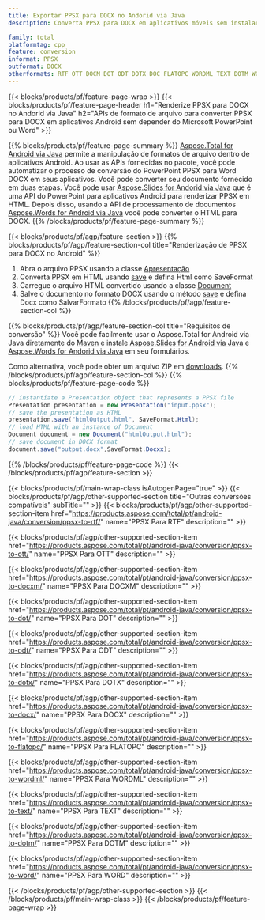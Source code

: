 ```yaml
---
title: Exportar PPSX para DOCX no Andorid via Java
description: Converta PPSX para DOCX em aplicativos móveis sem instalar nenhum software

family: total
platformtag: cpp
feature: conversion
informat: PPSX
outformat: DOCX
otherformats: RTF OTT DOCM DOT ODT DOTX DOC FLATOPC WORDML TEXT DOTM WORD
---
```

{{< blocks/products/pf/feature-page-wrap >}}
{{< blocks/products/pf/feature-page-header h1="Renderize PPSX para DOCX no Andorid via Java" h2="APIs de formato de arquivo para converter PPSX para DOCX em aplicativos Android sem depender do Microsoft PowerPoint ou Word" >}}

{{% blocks/products/pf/feature-page-summary %}}
[Aspose.Total for Android via Java](https://products.aspose.com/total/android-java/) permite a manipulação de formatos de arquivo dentro de aplicativos Android. Ao usar as APIs fornecidas no pacote, você pode automatizar o processo de conversão do PowerPoint PPSX para Word DOCX em seus aplicativos.
Você pode converter seu documento fornecido em duas etapas. Você pode usar [Aspose.Slides for Andorid via Java](https://products.aspose.com/slides/android-java/) que é uma API do PowerPoint para aplicativos Android para renderizar PPSX em HTML. Depois disso, usando a API de processamento de documentos [Aspose.Words for Android via Java](https://products.aspose.com/words/android-java/) você pode converter o HTML para DOCX. 
{{% /blocks/products/pf/feature-page-summary  %}}

{{< blocks/products/pf/agp/feature-section >}}
{{% blocks/products/pf/agp/feature-section-col title="Renderização de PPSX para DOCX no Android" %}}
1. Abra o arquivo PPSX usando a classe [Apresentação](https://reference.aspose.com/slides/java/com.aspose.slides/Presentation)
2. Converta PPSX em HTML usando [save](https://reference.aspose.com/slides/java/com.aspose.slides/Presentation#save-java.lang.String-int-com.aspose.slides.ISaveOptions-) e defina Html como SaveFormat
3. Carregue o arquivo HTML convertido usando a classe [Document](https://reference.aspose.com/words/java/com.aspose.words/Document)
4. Salve o documento no formato DOCX usando o método [save](https://reference.aspose.com/words/java/com.aspose.words/Document#save(java.lang.String,int)) e defina Docx como SalvarFormato
{{% /blocks/products/pf/agp/feature-section-col %}}

{{% blocks/products/pf/agp/feature-section-col title="Requisitos de conversão" %}}
Você pode facilmente usar o Aspose.Total for Android via Java diretamente do [Maven](https://repository.aspose.com/webapp/#/artifacts/browse/tree/General/repo/com/aspose/aspose-total) e instale [Aspose.Slides for Android via Java](https://docxs.aspose.com/slides/androidjava/install-aspose-slides-for-android-via-java/) e [Aspose.Words for Andorid via Java](https://docxs.aspose.com/words/java/install-aspose-words-for-android-via-java/#install-asposewords-for-android-via-java-from-maven-repository) em seu formulários.

Como alternativa, você pode obter um arquivo ZIP em [downloads](https://releases.aspose.com/total/androidjava).
{{% /blocks/products/pf/agp/feature-section-col %}}
{{% blocks/products/pf/feature-page-code %}}
```cs
// instantiate a Presentation object that represents a PPSX file
Presentation presentation = new Presentation("input.ppsx");
// save the presentation as HTML
presentation.save("htmlOutput.html", SaveFormat.Html);
// load HTML with an instance of Document
Document document = new Document("htmlOutput.html");
// save document in DOCX format
document.save("output.docx",SaveFormat.Docxx);   
```

{{% /blocks/products/pf/feature-page-code %}}
{{< /blocks/products/pf/agp/feature-section >}}

{{< blocks/products/pf/main-wrap-class isAutogenPage="true" >}}
{{< blocks/products/pf/agp/other-supported-section title="Outras conversões compatíveis" subTitle="" >}}
{{< blocks/products/pf/agp/other-supported-section-item href="https://products.aspose.com/total/pt/android-java/conversion/ppsx-to-rtf/" name="PPSX Para RTF" description="" >}}

{{< blocks/products/pf/agp/other-supported-section-item href="https://products.aspose.com/total/pt/android-java/conversion/ppsx-to-ott/" name="PPSX Para OTT" description="" >}}

{{< blocks/products/pf/agp/other-supported-section-item href="https://products.aspose.com/total/pt/android-java/conversion/ppsx-to-docxm/" name="PPSX Para DOCXM" description="" >}}

{{< blocks/products/pf/agp/other-supported-section-item href="https://products.aspose.com/total/pt/android-java/conversion/ppsx-to-dot/" name="PPSX Para DOT" description="" >}}

{{< blocks/products/pf/agp/other-supported-section-item href="https://products.aspose.com/total/pt/android-java/conversion/ppsx-to-odt/" name="PPSX Para ODT" description="" >}}

{{< blocks/products/pf/agp/other-supported-section-item href="https://products.aspose.com/total/pt/android-java/conversion/ppsx-to-dotx/" name="PPSX Para DOTX" description="" >}}

{{< blocks/products/pf/agp/other-supported-section-item href="https://products.aspose.com/total/pt/android-java/conversion/ppsx-to-docx/" name="PPSX Para DOCX" description="" >}}

{{< blocks/products/pf/agp/other-supported-section-item href="https://products.aspose.com/total/pt/android-java/conversion/ppsx-to-flatopc/" name="PPSX Para FLATOPC" description="" >}}

{{< blocks/products/pf/agp/other-supported-section-item href="https://products.aspose.com/total/pt/android-java/conversion/ppsx-to-wordml/" name="PPSX Para WORDML" description="" >}}

{{< blocks/products/pf/agp/other-supported-section-item href="https://products.aspose.com/total/pt/android-java/conversion/ppsx-to-text/" name="PPSX Para TEXT" description="" >}}

{{< blocks/products/pf/agp/other-supported-section-item href="https://products.aspose.com/total/pt/android-java/conversion/ppsx-to-dotm/" name="PPSX Para DOTM" description="" >}}

{{< blocks/products/pf/agp/other-supported-section-item href="https://products.aspose.com/total/pt/android-java/conversion/ppsx-to-word/" name="PPSX Para WORD" description="" >}}


{{< /blocks/products/pf/agp/other-supported-section >}}
{{< /blocks/products/pf/main-wrap-class >}}
{{< /blocks/products/pf/feature-page-wrap >}}